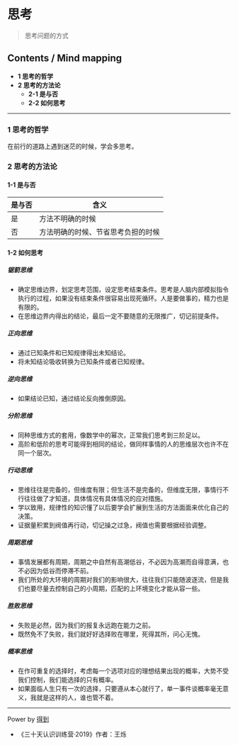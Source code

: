# 思考
> 思考问题的方式

## Contents / Mind mapping
- **1 思考的哲学**
- **2 思考的方法论**
  - **2-1 是与否**
  - **2-2 如何思考**

---

### 1 思考的哲学

在前行的道路上遇到迷茫的时候，学会多思考。



### 2 思考的方法论

#### 1-1 是与否

|是与否|含义|
|  --  | -- |
|是|方法不明确的时候|
|否|方法明确的时候、节省思考负担的时候|

#### 1-2 如何思考

##### 锯箭思维

- 确定思维边界，划定思考范围，设定思考结束条件。思考是人脑内部模拟指令执行的过程，如果没有结束条件很容易出现死循环。人是要做事的，精力也是有限的。
- 在思维边界内得出的结论，最后一定不要随意的无限推广，切记前提条件。

##### 正向思维

- 通过已知条件和已知规律得出未知结论。
- 将未知结论吸收转换为已知条件或者已知规律。

##### 逆向思维

- 如果结论已知，通过结论反向推倒原因。

##### 分阶思维

- 同种思维方式的套用，像数学中的幂次，正常我们思考到三阶足以。
- 高阶和低阶的思考可能得到相同的结论，做同样事情的人的思维层次也许不在同一个层次。

##### 行动思维

- 思维往往是完备的，但维度有限；但生活不是完备的，但维度无限，事情行不行往往做了才知道，具体情况有具体情况的应对措施。
- 学以致用，规律性的知识懂了以后要学会扩展到生活的方法面面来优化自己的决策。
- 证据量积累到阀值再行动，切记操之过急，阀值也需要根据经验调整。

##### 周期思维

- 事情发展都有周期，周期之中自然有高潮低谷，不必因为高潮而自得意满，也不必因为低谷而停滞不前。
- 我们所处的大环境的周期对我们的影响很大，往往我们只能随波逐流，但是我们也要尽量去控制自己的小周期，匹配的上环境变化才能从容一些。

##### 胜败思维

- 失败是必然，因为我们的报复永远跑在能力之前。
- 既然免不了失败，我们就好好选择败在哪里，死得其所，问心无愧。

##### 概率思维

- 在作可重复的选择时，考虑每一个选项对应的理想结果出现的概率，大势不受我们控制，我们能选择的只有概率。
- 如果面临人生只有一次的选择，只要遵从本心就行了，单一事件谈概率毫无意义，我就是这样的人，谁也管不着。



---
Power by [得到](https://www.igetget.com)
- 《三十天认识训练营·2019》作者：王烁
